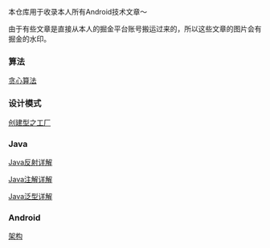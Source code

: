 本仓库用于收录本人所有Android技术文章～

由于有些文章是直接从本人的掘金平台账号搬运过来的，所以这些文章的图片会有掘金的水印。

### 算法

[贪心算法](./Articles/算法/贪心算法.md)

### 设计模式

[创建型之工厂](./Articles/设计模式/创建型之工厂.md)

### Java

[Java反射详解](./Articles/Java/Java反射详解.md)

[Java注解详解](./Articles/Java/Java注解详解.md)

[Java泛型详解](./Articles/Java/Java泛型详解.md)

### Android

[架构](./Articles/安卓/安卓架构.md)
